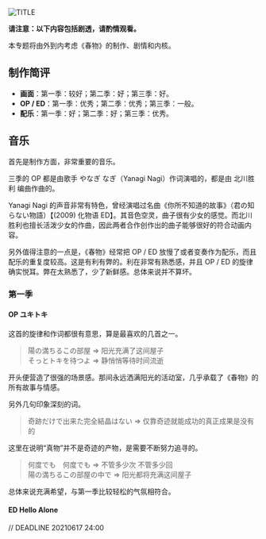 ![TITLE](https://i.loli.net/2021/06/11/h4RzLYEdc6Xoema.png)

**请注意：以下内容包括剧透，请酌情观看。**

本专题将由外到内考虑《春物》的制作、剧情和内核。

## 制作简评

* **画面**：第一季：较好；第二季：好；第三季：好。
* **OP / ED**：第一季：优秀；第二季：优秀；第三季：一般。
* **配乐**：第一季：好；第二季：好；第三季：优秀。

## 音乐

首先是制作方面，非常重要的音乐。

三季的 OP 都是由歌手 やなぎ なぎ（Yanagi Nagi）作词演唱的，都是由 北川胜利 编曲作曲的。

Yanagi Nagi 的声音非常有特色，曾经演唱过名曲《你所不知道的故事》（君の知らない物語）【(2009) 化物语 ED】。其音色空灵，曲子很有少女的感觉。而北川胜利也擅长活泼少女的作曲，因此两者合作创作出的曲子能够很好的符合动画内容。

另外值得注意的一点是，《春物》经常把 OP / ED 放慢了或者变奏作为配乐，而且配乐的重复度较高。这是有利有弊的。利在非常有熟悉感，并且 OP / ED 的旋律确实悦耳。弊在太熟悉了，少了新鲜感。总体来说并不算坏。

### 第一季

#### OP ユキトキ

这首的旋律和作词都很有意思，算是最喜欢的几首之一。

> 陽の満ちるこの部屋  =>  阳光充满了这间屋子 <br />
> そっとトキを待つよ  =>  静悄悄等待时间流逝

开头便营造了很强的场景感。那间永远洒满阳光的活动室，几乎承载了《春物》的所有故事与情感。

另外几句印象深刻的词。

> 奇跡だけで出来た完全結晶はない => 仅靠奇迹就能成功的真正成果是没有的

这里在说明“真物”并不是奇迹的产物，是需要不断努力追寻的。

> 何度でも　何度でも => 不管多少次 不管多少回 <br />
> 陽の満ちるこの部屋の中で => 阳光都将充满这间屋子

总体来说充满希望，与第一季比较轻松的气氛相符合。

#### ED Hello Alone

// DEADLINE 20210617 24:00
